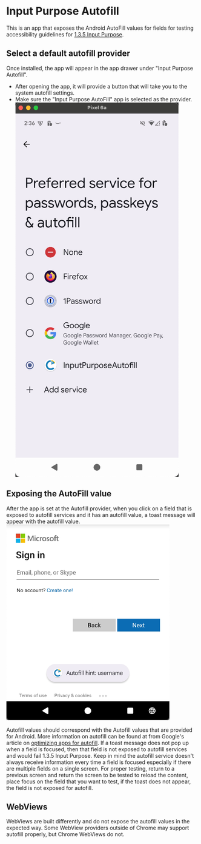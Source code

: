 # Input Purpose Autofill

This is an app that exposes the Android AutoFill values for fields for testing accessibility guidelines for [1.3.5 Input Purpose](https://www.w3.org/WAI/WCAG22/Understanding/identify-input-purpose.html). 

## Select a default autofill provider

Once installed, the app will appear in the app drawer under "Input Purpose Autofill". 
* After opening the app, it will provide a button that will take you to the system autofill settings. 
* Make sure the "Input Purpose AutoFill" app is selected as the provider. 
![](screenshots/autofill-selector.png)

## Exposing the AutoFill value

After the app is set at the Autofill provider, when you click on a field that is exposed to autofill services and it has an autofill value, a toast message will appear with the autofill value.
![](screenshots/Autofill-hint-toast.png)

Autofill values should correspond with the Autofill values that are provided for Android. More information on autofill can be found at from Google's article on [optimizing apps for autofill](https://developer.android.com/identity/autofill/autofill-optimize). If a toast message does not pop up when a field is focused, then that field is not exposed to autofill services and would fail 1.3.5 Input Purpose. Keep in mind the autofill service doesn't always receive information every time a field is focused especially if there are multiple fields on a single screen. For proper testing, return to a previous screen and return the screen to be tested to reload the content, place focus on the field that you want to test, if the toast does not appear, the field is not exposed for autofill. 

## WebViews

WebViews are built differently and do not expose the autofill values in the expected way. Some WebView providers outside of Chrome may support autofill properly, but Chrome WebViews do not. 

